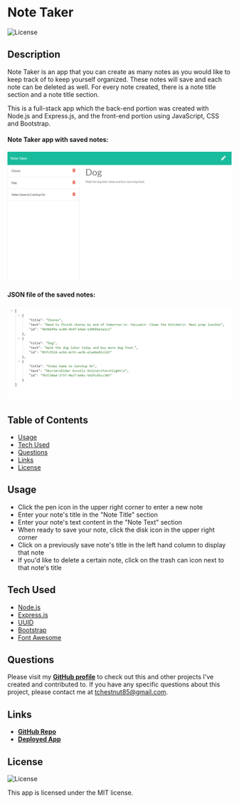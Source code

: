 # Note Taker

  ![License](https://img.shields.io/badge/License%3A-MIT-green.svg)

  ## Description
  Note Taker is an app that you can create as many notes as you would like to keep track of to keep yourself organized. These notes will save and each note can be deleted as well.
  For every note created, there is a note title section and a note title section.

  This is a full-stack app which the back-end portion was created with Node.js and Express.js, and the front-end portion using JavaScript, CSS and Bootstrap.

  #### Note Taker app with saved notes:
  ![note taker app](./assets/images/screenshot-1.png)

  #### JSON file of the saved notes:
  ![db.json](./assets/images/screenshot-2.png)

  ## Table of Contents 
  - [Usage](#usage)
  - [Tech Used](#tech-used)
  - [Questions](#questions)
  - [Links](#links)
  - [License](#license) 
  
  ## Usage
  - Click the pen icon in the upper right corner to enter a new note
  - Enter your note's title in the "Note Title" section
  - Enter your note's text content in the "Note Text" section
  - When ready to save your note, click the disk icon in the upper right corner
  - Click on a previously save note's title in the left hand column to display that note
  - If you'd like to delete a certain note, click on the trash can icon next to that note's title


  ## Tech Used
  
  - [Node.js](https://nodejs.org/en/)
  - [Express.js](https://expressjs.com/)
  - [UUID](https://www.npmjs.com/package/uuid)
  - [Bootstrap](https://getbootstrap.com/)
  - [Font Awesome](https://fontawesome.com/start)
  
  ## Questions
  Please visit my **[GitHub profile](https://github.com/tchestnut85/)** to check out this and other projects I've created and contributed to.
  If you have any specific questions about this project, please contact me at <tchestnut85@gmail.com>.

  ## Links
  - **[GitHub Repo](https://github.com/tchestnut85/note-taker/)**
  - **[Deployed App](https://note-taker-001.herokuapp.com/)**

  ## License
  ![License](https://img.shields.io/badge/License%3A-MIT-green.svg)
  
  This app is licensed under the MIT license.